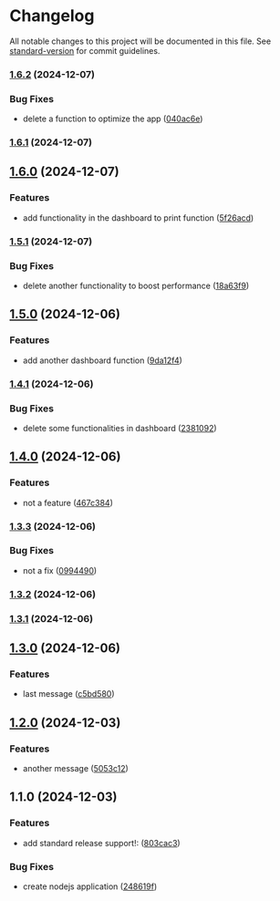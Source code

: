 # Changelog

All notable changes to this project will be documented in this file. See [standard-version](https://github.com/conventional-changelog/standard-version) for commit guidelines.

### [1.6.2](https://github.com/Chooeychloe/auto-changelog/compare/v1.6.1...v1.6.2) (2024-12-07)


### Bug Fixes

* delete a function to optimize the app ([040ac6e](https://github.com/Chooeychloe/auto-changelog/commit/040ac6e261bf6e12d11cf6297d8c1546a2db6dca))

### [1.6.1](https://github.com/Chooeychloe/auto-changelog/compare/v1.6.0...v1.6.1) (2024-12-07)

## [1.6.0](https://github.com/Chooeychloe/auto-changelog/compare/v1.5.1...v1.6.0) (2024-12-07)


### Features

* add functionality in the dashboard to print function ([5f26acd](https://github.com/Chooeychloe/auto-changelog/commit/5f26acd32ff7803b8a990f8b34b5b503802b4c9f))

### [1.5.1](https://github.com/Chooeychloe/auto-changelog/compare/v1.5.0...v1.5.1) (2024-12-07)


### Bug Fixes

* delete another functionality to boost performance ([18a63f9](https://github.com/Chooeychloe/auto-changelog/commit/18a63f963b5d592a100b56913a1c14e854f97c06))

## [1.5.0](https://github.com/Chooeychloe/auto-changelog/compare/v1.4.1...v1.5.0) (2024-12-06)


### Features

* add another dashboard function ([9da12f4](https://github.com/Chooeychloe/auto-changelog/commit/9da12f42fa3cd381fd7cfb5d644d0d72d0c0e2ee))

### [1.4.1](https://github.com/Chooeychloe/auto-changelog/compare/v1.4.0...v1.4.1) (2024-12-06)


### Bug Fixes

* delete some functionalities in dashboard ([2381092](https://github.com/Chooeychloe/auto-changelog/commit/2381092f5f588a647e2220b50920e83535f57274))

## [1.4.0](https://github.com/Chooeychloe/auto-changelog/compare/v1.3.3...v1.4.0) (2024-12-06)


### Features

* not a feature ([467c384](https://github.com/Chooeychloe/auto-changelog/commit/467c384cbfed96b9455f1d5ef91e825882e0d8ab))

### [1.3.3](https://github.com/Chooeychloe/auto-changelog/compare/v1.3.2...v1.3.3) (2024-12-06)


### Bug Fixes

* not a fix ([0994490](https://github.com/Chooeychloe/auto-changelog/commit/099449045988be3d210b8a8cf3d4ca56c860dd45))

### [1.3.2](https://github.com/Chooeychloe/auto-changelog/compare/v1.3.1...v1.3.2) (2024-12-06)

### [1.3.1](https://github.com/Chooeychloe/auto-changelog/compare/v1.3.0...v1.3.1) (2024-12-06)

## [1.3.0](https://github.com/Chooeychloe/auto-changelog/compare/v1.2.0...v1.3.0) (2024-12-06)


### Features

* last message ([c5bd580](https://github.com/Chooeychloe/auto-changelog/commit/c5bd58038ca280c132e04ad823a8b697c3c16178))

## [1.2.0](https://github.com/Chooeychloe/auto-changelog/compare/v1.1.0...v1.2.0) (2024-12-03)


### Features

* another message ([5053c12](https://github.com/Chooeychloe/auto-changelog/commit/5053c12e20cc6fc8b7635a60d64c165e7b9bf2ce))

## 1.1.0 (2024-12-03)


### Features

* add standard release support!: ([803cac3](https://github.com/Chooeychloe/auto-changelog/commit/803cac32f86c30d7653e104c71660be5af8bfbdb))


### Bug Fixes

* create nodejs application ([248619f](https://github.com/Chooeychloe/auto-changelog/commit/248619fd93839acabcd8d2bfbf7308ed7621db1b))

